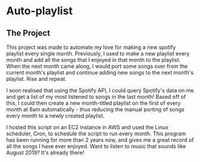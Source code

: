 # Auto-playlist

## The Project

This project was made to automate my love for making a new spotify playlist every single month. Previously, I used to make a new playlist every month and add all the songs that I enjoyed in that month to the playlist. When the next month came along, I would port some songs over from the current month's playlist and continue adding new songs to the next month's playlist. Rise and repeat.

I soon realised that using the Spotify API, I could query Spotify's data on me and get a list of my most listened to songs in the last month! Based off of this, I could then create a new month-titled playlist on the first of every month at 8am automatically - thus reducing the manual porting of songs every month to a newly created playlist. 

I hosted this script on an EC2 instance in AWS and used the Linux scheduler, Cron, to schedule the script to run every month. This program has been running for more than 2 years now, and gives me a great record of all the songs I have ever enjoyed. Want to listen to music that sounds like August 2019? It's already there! 
